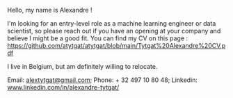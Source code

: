 Hello, my name is Alexandre !

I'm looking for an entry-level role as a machine learning engineer or data scientist, so please reach out if you have an opening at your company and believe I might be a good fit. You can find my CV on this page : https://github.com/atytgat/atytgat/blob/main/Tytgat%20Alexandre%20CV.pdf

I live in Belgium, but am definitely willing to relocate.

Email: alextytgat@gmail.com;
Phone: + 32 497 10 80 48;
Linkedin:  www.linkedin.com/in/alexandre-tytgat/


<!---
atytgat/atytgat is a ✨ special ✨ repository because its `README.md` (this file) appears on your GitHub profile.
You can click the Preview link to take a look at your changes.
--->
